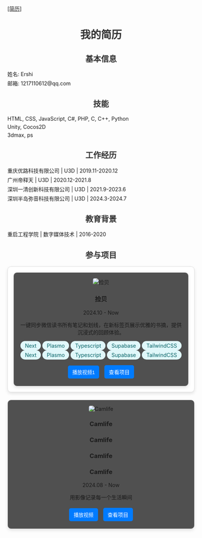 [[简历]](https://rxresu.me/liuchengyg/about-me)

<!DOCTYPE html>

<html lang="zh-CN">
<head>
  <meta charset="UTF-8">
  <meta name="viewport" content="width=device-width, initial-scale=1.0">
  <title>我的简历</title>
  <style>

```
body {
  font-family: Arial, sans-serif;
  line-height: 1.6;
  max-width: 800px;
  margin: 20px auto;
  padding: 20px;
  background: #f9f9f9;
  border: 1px solid #ddd;
  border-radius: 10px;
}
h1, h2 {
  text-align: center;
  color: #333;
}
section {
  margin-bottom: 20px;
}
ul {
  list-style: none;
  padding: 0;
}
li {
  margin: 5px 0;
}
.btn-download {
  display: block;
  width: 150px;
  margin: 20px auto;
  padding: 10px;
  text-align: center;
  background: #007bff;
  color: white;
  text-decoration: none;
  border-radius: 5px;
}
.btn-download:hover {
  background: #0056b3;
}
```

</style>
</head>
<body>
  <h1>我的简历</h1>

<section>
    <h2>基本信息</h2>
    <ul>
      <li>姓名: Ershi</li>
      <li>邮箱: 1217110612@qq.com</li>
    </ul>
  </section>

<section>
    <h2>技能</h2>
    <ul>
      <li>HTML, CSS, JavaScript, C#, PHP, C, C++, Python</li>
      <li>Unity, Cocos2D</li>
      <li>3dmax, ps</li>
    </ul>
  </section>

<section>
    <h2>工作经历</h2>
    <ul>
      <li>重庆优路科技有限公司 | U3D | 2019.11-2020.12</li>
      <li>广州帝释天 | U3D | 2020.12-2021.8</li>
      <li>深圳一清创新科技有限公司 | U3D | 2021.9-2023.6</li>
      <li>深圳半岛弥音科技有限公司 | U3D | 2024.3-2024.7</li>
    </ul>
  </section>

<section>
    <h2>教育背景</h2>
    <ul>
      <li>重启工程学院 | 数字媒体技术 | 2016-2020</li>
    </ul>
  </section>

<section>
    <h2>参与项目</h2>
  <div class="projects">
    <div class="project-card bg-gray-800 rounded-lg shadow-md overflow-hidden mb-6">
    <!-- 项目信息 -->
  <div class="project-card" style="background-color: #505050;">
  <!-- 宣传图 -->
  <img src="image.png" alt="捡贝" class="project-image w-full h-64 object-cover" />
    <!-- 项目名 -->
    <h3 class="text-2xl font-bold text-white">捡贝</h3>
    <!-- 时间段 -->
    2024.10 - Now
    <!-- 项目概述 -->
    <p class="text-white mb-4">一键同步微信读书所有笔记和划线，在新标签页展示优雅的书摘，提供沉浸式的回顾体验。</p>
    <!-- 技能标签 -->
    <div class="skill-tags">
      <span style="background-color: #e0f7fa; color: #006064; padding: 4px 12px; border-radius: 999px; display: inline-block; text-align: center;">Next</span>
      <span style="background-color: #e0f7fa; color: #006064; padding: 4px 12px; border-radius: 999px; display: inline-block; text-align: center;">Plasmo</span>
      <span style="background-color: #e0f7fa; color: #006064; padding: 4px 12px; border-radius: 999px; display: inline-block; text-align: center;">Typescript</span>
      <span style="background-color: #e0f7fa; color: #006064; padding: 4px 12px; border-radius: 999px; display: inline-block; text-align: center;">Supabase</span>
      <span style="background-color: #e0f7fa; color: #006064; padding: 4px 12px; border-radius: 999px; display: inline-block; text-align: center;">TailwindCSS</span>
    </div>
    <style>
.skill-tags .tag {
    background-color: #e0f7fa; /* 浅蓝色背景 */
    color: #006064; /* 深蓝色文字 */
    font-size: 0.875rem; /* 文字大小 */
    padding: 4px 12px; /* 内边距 */
    border-radius: 999px; /* 圆角背景 */
    display: inline-block;
    text-align: center;
}
</style>

<div class="skill-tags">
    <span class="tag">Next</span>
    <span class="tag">Plasmo</span>
    <span class="tag">Typescript</span>
    <span class="tag">Supabase</span>
    <span class="tag">TailwindCSS</span>
</div>
    <!-- 按钮组 -->
    <div class="project-buttons flex items-center space-x-4">
      <button onclick="playVideo('video1.mp4')" class="bg-blue-500 hover:bg-blue-600 text-white font-semibold py-2 px-4 rounded-lg">
        播放视频1
      </button>
      <a href="https://project1-link.com" target="_blank" class="bg-gray-700 hover:bg-gray-600 text-white font-semibold py-2 px-4 rounded-lg">
        查看项目
      </a>
    </div>
  </div>
</div>
<div class="project-card" style="background-color: #505050;">
      <img src="image.png" alt="Camlife" class="project-image" />
      <h3>Camlife</h3>
      <h3>Camlife</h3>
      <h3>Camlife</h3>
      <h3>Camlife</h3>
      <p>2024.08 - Now</p>
      <p>用影像记录每一个生活瞬间</p>
      <div class="project-buttons">
        <button onclick="playVideo('video2.mp4')">播放视频</button>
        <a href="https://project2-link.com" target="_blank">查看项目</a>
      </div>
    </div>
    <!-- Add more project cards as needed -->
  </div>
</section>

<script>
  function playVideo(videoUrl) {
    // 打开视频播放链接
    window.open(videoUrl, '_blank');
  }
</script>

<style>
  .projects {
    display: grid;
    grid-template-columns: repeat(auto-fit, minmax(250px, 1fr));
    gap: 20px;
  }
  .project-card {
    background: #fff;
    padding: 15px;
    border: 1px solid #ddd;
    border-radius: 10px;
    text-align: center;
    box-shadow: 0 4px 8px rgba(0, 0, 0, 0.1);
  }
  .project-image {
    max-width: 100%;
    height: auto;
    border-radius: 5px;
  }
  .project-buttons {
    margin-top: 10px;
  }
  .project-buttons button,
  .project-buttons a {
    display: inline-block;
    margin: 5px;
    padding: 8px 12px;
    text-decoration: none;
    color: white;
    background-color: #007bff;
    border: none;
    border-radius: 5px;
    cursor: pointer;
  }
  .project-buttons button:hover,
  .project-buttons a:hover {
    background-color: #0056b3;
  }
</style>

</body>
</html>

